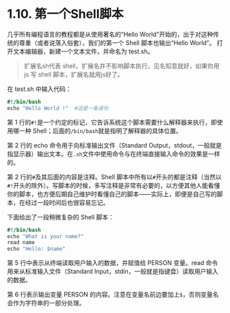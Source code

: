 # 1.10. 第一个Shell脚本
几乎所有编程语言的教程都是从使用著名的“Hello World”开始的，出于对这种传统的尊重（或者说落入俗套），我们的第一个 Shell 脚本也输出“Hello World”。
打开文本编辑器，新建一个文本文件，并命名为 test.sh。

> 扩展名sh代表 shell，扩展名并不影响脚本执行，见名知意就好，如果你用 js 写 shell 脚本，扩展名就用js好了。

在 test.sh 中输入代码：
```ruby {.line-numbers}
#!/bin/bash
echo "Hello World !"  #这是一条语句
```
第 1 行的`#!`是一个约定的标记，它告诉系统这个脚本需要什么解释器来执行，即使用哪一种 Shell；后面的`/bin/bash`就是指明了解释器的具体位置。

第 2 行的 echo 命令用于向标准输出文件（Standard Output，stdout，一般就是指显示器）输出文本。在`.sh`文件中使用命令与在终端直接输入命令的效果是一样的。

第 2 行的`#`及其后面的内容是注释。Shell 脚本中所有以`#`开头的都是注释（当然以`#!`开头的除外）。写脚本的时候，多写注释是非常有必要的，以方便其他人能看懂你的脚本，也方便后期自己维护时看懂自己的脚本——实际上，即便是自己写的脚本，在经过一段时间后也很容易忘记。

下面给出了一段稍微复杂的 Shell 脚本：
```ruby {.line-numbers}
#!/bin/bash
echo "What is your name?"
read name
echo "Hello: $name"
```
第 5 行中表示从终端读取用户输入的数据，并赋值给 PERSON 变量。read 命令用来从标准输入文件（Standard Input，stdin，一般就是指键盘）读取用户输入的数据。

第 6 行表示输出变量 PERSON 的内容。注意在变量名前边要加上`$`，否则变量名会作为字符串的一部分处理。
